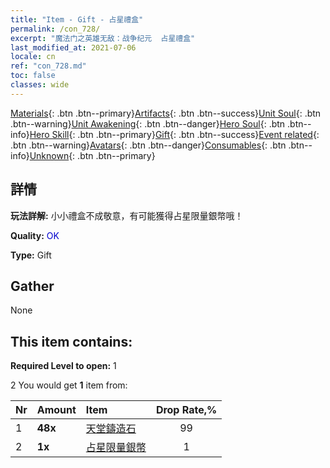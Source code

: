 ```yaml
---
title: "Item - Gift - 占星禮盒"
permalink: /con_728/
excerpt: "魔法门之英雄无敌：战争纪元  占星禮盒"
last_modified_at: 2021-07-06
locale: cn
ref: "con_728.md"
toc: false
classes: wide
---
```

 [Materials](/ItemsCN/){: .btn .btn--primary}[Artifacts](/ItemsCN/Artifacts/){: .btn .btn--success}[Unit Soul](/ItemsCN/UnitSoul/){: .btn .btn--warning}[Unit Awakening](/ItemsCN/UnitAwakening/){: .btn .btn--danger}[Hero Soul](/ItemsCN/HeroSoul/){: .btn .btn--info}[Hero Skill](/ItemsCN/HeroSkill/){: .btn .btn--primary}[Gift](/ItemsCN/Gift/){: .btn .btn--success}[Event related](/ItemsCN/Events/){: .btn .btn--warning}[Avatars](/ItemsCN/Avatars/){: .btn .btn--danger}[Consumables](/ItemsCN/Consumables/){: .btn .btn--info}[Unknown](/ItemsCN/Unknown/){: .btn .btn--primary}

## 詳情
 **玩法詳解:** 小小禮盒不成敬意，有可能獲得占星限量銀幣哦！

 **Quality:** <span style="color: #0000CD">OK</span>

 **Type:** Gift

## Gather

  None

## This item contains:

 **Required Level to open:** 1

 2 You would get **1** item  from:

  | Nr | Amount |     Item    | Drop Rate,% |
  |:---|:-------|:------------|:---------:|
  | 1 |  **48x** | [天堂鑄造石](/cn/Items/art_188/) | 99 | 
  | 2 |  **1x** | [占星限量銀幣](/cn/Items/con_969/) | 1 | 
